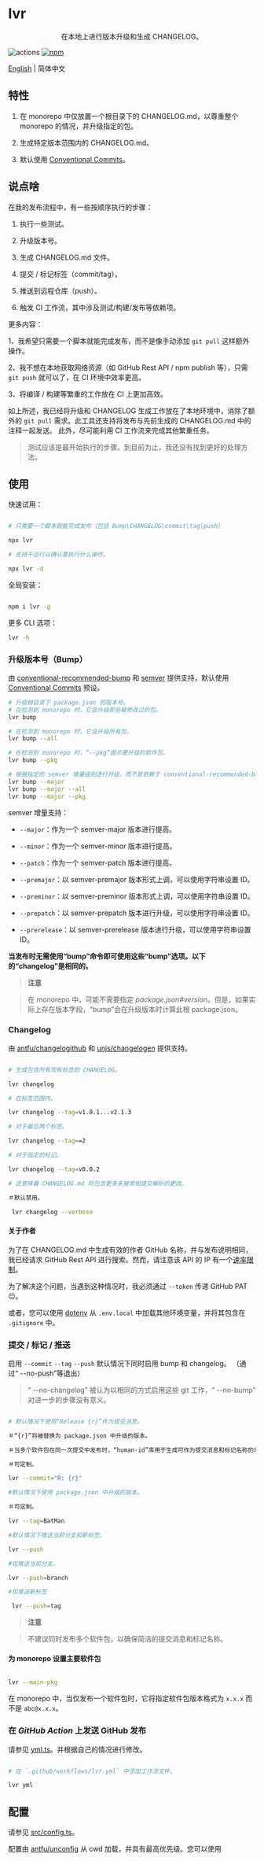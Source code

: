 # lvr

<p align=center>在本地上进行版本升级和生成 CHANGELOG。</p>

![actions](https://github.com/lvjiaxuan/release/actions/workflows/ci.yml/badge.svg)
[![npm](https://img.shields.io/npm/v/lvr)](https://www.npmjs.com/package/lvr)

[English](./README.md) | 简体中文

## 特性

1. 在 monorepo 中仅放置一个根目录下的 CHANGELOG.md，以尊重整个 monorepo 的情况，并升级指定的包。

2. 生成特定版本范围内的 CHANGELOG.md。

3. 默认使用 [Conventional Commits](https://www.conventionalcommits.org/en/v1.0.0/)。

## 说点啥

在我的发布流程中，有一些按顺序执行的步骤：

1. 执行一些测试。

2. 升级版本号。

3. 生成 CHANGELOG.md 文件。

4. 提交 / 标记标签（commit/tag）。

5. 推送到远程仓库（push）。

6. 触发 CI 工作流，其中涉及测试/构建/发布等依赖项。

更多内容：

1、我希望只需要一个脚本就能完成发布，而不是像手动添加 `git pull` 这样额外操作。

2、我不想在本地获取网络资源（如 GitHub Rest API / npm publish 等），只需 `git push` 就可以了，在 CI 环境中效率更高。

3、将编译 / 构建等繁重的工作放在 CI 上更加高效。

如上所述，我已经将升级和 CHANGELOG 生成工作放在了本地环境中，消除了额外的 `git pull` 需求。此工具还支持将发布与先前生成的 CHANGELOG.md 中的注释一起发送。 此外，尽可能利用 CI 工作流来完成其他繁重任务。

> 测试应该是最开始执行的步骤。到目前为止，我还没有找到更好的处理方法。

## 使用

快速试用：

```sh

# 只需要一个脚本就能完成发布（包括 Bump\CHANGELOG\commit\tag\push）

npx lvr

# 支持干运行以确认要执行什么操作。

npx lvr -d

```

全局安装：

```sh

npm i lvr -g

```

更多 CLI 选项：

```sh
lvr -h
```

### 升级版本号（Bump）

由 [conventional-recommended-bump](https://github.com/conventional-changelog/conventional-changelog/tree/master/packages/conventional-recommended-bump) 和 [semver](https://github.com/npm/node-semver) 提供支持，默认使用 [Conventional Commits](https://www.conventionalcommits.org/en/v1.0.0/) 预设。

```sh
# 升级根目录下 package.json 的版本号。
# 在检测到 monorepo 时，它会升级那些被修改过的包。
lvr bump

# 在检测到 monorepo 时，它会升级所有包。
lvr bump --all

# 在检测到 monorepo 时，“--pkg”提示要升级的软件包。
lvr bump --pkg

# 根据指定的 semver 增量级别进行升级，而不是依赖于 conventional-recommended-bump。
lvr bump --major
lvr bump --major --all
lvr bump --major --pkg
```

semver 增量支持：

- `--major`：作为一个 semver-major 版本进行提高。

- `--minor`：作为一个 semver-minor 版本进行提高。

- `--patch`：作为一个 semver-patch 版本进行提高。

- `--premajor`：以 semver-premajor 版本形式上调，可以使用字符串设置 ID。

- `--preminor`：以 semver-preminor 版本形式上调，可以使用字符串设置 ID。

- `--prepatch`：以 semver-prepatch 版本进行升级，可以使用字符串设置 ID。

- `--prerelease`：以 semver-prerelease 版本进行升级，可以使用字符串设置 ID。

**当发布时无需使用“bump”命令即可使用这些“bump”选项。以下的“changelog”是相同的。**

> **注意**

>

> 在 monorepo 中，可能不需要指定 *package.json#version*。但是，如果实际上存在版本字段，“bump”会在升级版本时计算此根 package.json。

### Changelog

由 [antfu/changelogithub](https://github.com/antfu/changelogithub) 和 [unjs/changelogen](https://github.com/unjs/changelogen) 提供支持。

```sh

# 生成包含所有现有标签的 CHANGELOG。

lvr changelog

# 在标签范围内。

lvr changelog --tag=v1.0.1...v2.1.3

# 对于最后两个标签。

lvr changelog --tag==2

# 对于指定的标记。

lvr changelog --tag=v0.0.2

# 这意味着 CHANGELOG.md 将包含更多未被常规提交解析的更改。

＃默认禁用。

 lvr changelog --verbose

```

#### 关于作者

为了在 CHANGELOG.md 中生成有效的作者 GitHub 名称，并与发布说明相同，我已经请求 GitHub Rest API 进行搜索。然而，请注意该 API 的 IP 有一个[速率限制](https://docs.github.com/rest/overview/resources-in-the-rest-api#rate-limiting)。

为了解决这个问题，当遇到这种情况时，我必须通过 `--token` 传递 GitHub PAT 😔。

或者，您可以使用 [dotenv](https://github.com/motdotla/dotenv) 从 `.env.local` 中加载其他环境变量，并将其包含在 `.gitignore` 中。

### 提交 / 标记 / 推送

启用 `--commit` `--tag` `--push` 默认情况下同时启用 bump 和 changelog。 （通过“ --no-push”等退出）

> “ --no-changelog” 被认为以相同的方式启用这些 git 工作，“ --no-bump” 对进一步的步骤没有意义。

```sh

# 默认情况下使用“Release {r}”作为提交消息。

＃“{r}”将被替换为 package.json 中升级的版本。

＃当多个软件包在同一次提交中发布时，“human-id”库用于生成可作为提交消息和标记名称的单词。

＃可定制。

lvr --commit="R: {r}"

#默认情况下使用 package.json 中升级的版本。

＃可定制。

lvr --tag=BatMan

#默认情况下推送当前分支和新标签。

lvr --push

#仅推送当前分支。

lvr --push=branch

#仅推送新标签

 lvr --push=tag

```

> **注意**

> 不建议同时发布多个软件包，以确保简洁的提交消息和标记名称。

#### 为 monorepo 设置主要软件包

```sh

lvr --main-pkg

```

在 monorepo 中，当仅发布一个软件包时，它将指定软件包版本格式为 `x.x.x` 而不是 `abc@x.x.x`。

### 在 *GitHub Action* 上发送 GitHub 发布

请参见 [yml.ts](./src/command/yml.ts)。并根据自己的情况进行修改。

```sh

# 在 `.github/workflows/lvr.yml` 中添加工作流文件。

lvr yml

```

## 配置

请参见 [src/config.ts](./src/config.ts)。

配置由 [antfu/unconfig](https://github.com/antfu/unconfig) 从 cwd 加载，并具有最高优先级。您可以使用
